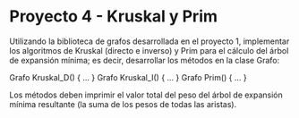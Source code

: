 # Proyecto 4 - Kruskal y Prim

Utilizando la biblioteca de grafos desarrollada en el proyecto 1, implementar los algoritmos de Kruskal (directo e inverso) y Prim para el cálculo del árbol de expansión mínima; es decir, desarrollar los métodos en la clase Grafo:

Grafo Kruskal_D() { ... }
Grafo Kruskal_I() { ... }
Grafo Prim() { ... }

Los métodos deben imprimir el valor total del peso del árbol de expansión mínima resultante (la suma de los pesos de todas las aristas).

